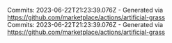 Commits: 2023-06-22T21:23:39.076Z - Generated via https://github.com/marketplace/actions/artificial-grass
<br>
Commits: 2023-06-22T21:23:39.076Z - Generated via https://github.com/marketplace/actions/artificial-grass
<br>
